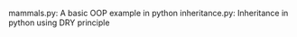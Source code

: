 mammals.py: A basic OOP example in python
inheritance.py: Inheritance in python using DRY principle
